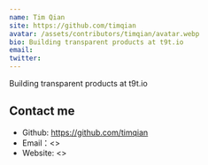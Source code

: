 ```yaml
---
name: Tim Qian
site: https://github.com/timqian
avatar: /assets/contributors/timqian/avatar.webp
bio: Building transparent products at t9t.io
email:
twitter:
---
```


Building transparent products at t9t.io

## Contact me

- Github: <https://github.com/timqian>
- Email：<>
- Website: <>
